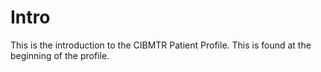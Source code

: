 # Intro
This is the introduction to the CIBMTR Patient Profile.
This is found at the beginning of the profile.